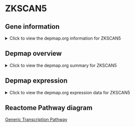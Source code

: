 <h1>ZKSCAN5</h1>

<h2>Gene information</h2>
<details>
  <summary>Click to view the depmap.org information for ZKSCAN5</summary>
  <iframe src="https://depmap.org/portal/gene/ZKSCAN5?tab=about" style="border:none;width:100%;height:800px"></iframe>
</details>

<h2>Depmap overview</h2>
<details>
  <summary>Click to view the depmap.org summary for ZKSCAN5</summary>
  <iframe src="https://depmap.org/portal/gene/ZKSCAN5?tab=overview" style="border:none;width:100%;height:800px"></iframe>
</details>

<h2>Depmap expression</h2>
<details>
  <summary>Click to view the depmap.org expression data for ZKSCAN5</summary>
  <iframe src="https://depmap.org/portal/gene/ZKSCAN5?tab=characterization" style="border:none;width:100%;height:800px"></iframe>
</details>



<h2>Reactome Pathway diagram</h2>
<a href="https://reactome.org/PathwayBrowser/#/R-HSA-212436" target="_BLANK">Generic Transcription Pathway</a>



